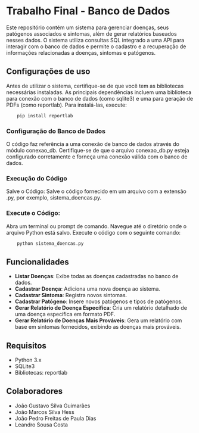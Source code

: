 # Trabalho Final - Banco de Dados

Este repositório contém um sistema para gerenciar doenças, seus patógenos associados e sintomas, além de gerar relatórios baseados nesses dados. O sistema utiliza consultas SQL integrado a uma API para interagir com o banco de dados e permite o cadastro e a recuperação de informações relacionadas a doenças, sintomas e patógenos.

## Configurações de uso

Antes de utilizar o sistema, certifique-se de que você tem as bibliotecas necessárias instaladas. As principais dependências incluem uma biblioteca para conexão com o banco de dados (como sqlite3) e uma para geração de PDFs (como reportlab). Para instalá-las, execute:

```dart
    pip install reportlab
```

### Configuração do Banco de Dados

O código faz referência a uma conexão de banco de dados através do módulo conexao_db. Certifique-se de que o arquivo conexao_db.py esteja configurado corretamente e forneça uma conexão válida com o banco de dados.

### Execução do Código

Salve o Código: Salve o código fornecido em um arquivo com a extensão .py, por exemplo, sistema_doencas.py.

### Execute o Código:

Abra um terminal ou prompt de comando.
Navegue até o diretório onde o arquivo Python está salvo.
Execute o código com o seguinte comando:

```dart
    python sistema_doencas.py
```

## Funcionalidades

- **Listar Doenças**: Exibe todas as doenças cadastradas no banco de dados.
- **Cadastrar Doença**: Adiciona uma nova doença ao sistema.
- **Cadastrar Sintoma**: Registra novos sintomas.
- **Cadastrar Patógeno**: Insere novos patógenos e tipos de patógenos.
- **Gerar Relatório de Doença Específica**: Cria um relatório detalhado de uma doença específica em formato PDF.
- **Gerar Relatório de Doenças Mais Prováveis**: Gera um relatório com base em sintomas fornecidos, exibindo as doenças mais prováveis.

## Requisitos

- Python 3.x
- SQLite3
- Bibliotecas: reportlab

## Colaboradores

- João Gustavo Silva Guimarães
- João Marcos Silva Hess
- João Pedro Freitas de Paula Dias
- Leandro Sousa Costa
